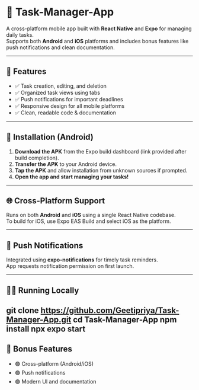 # 📱 Task-Manager-App

A cross-platform mobile app built with **React Native** and **Expo** for managing daily tasks.  
Supports both **Android** and **iOS** platforms and includes bonus features like push notifications and clean documentation.

---

## 📝 Features

- ✅ Task creation, editing, and deletion
- ✅ Organized task views using tabs
- ✅ Push notifications for important deadlines
- ✅ Responsive design for all mobile platforms
- ✅ Clean, readable code & documentation

---

## 🚀 Installation (Android)

1. **Download the APK** from the Expo build dashboard (link provided after build completion).
2. **Transfer the APK** to your Android device.
3. **Tap the APK** and allow installation from unknown sources if prompted.
4. **Open the app and start managing your tasks!**

---

## 🌐 Cross-Platform Support

Runs on both **Android** and **iOS** using a single React Native codebase.  
To build for iOS, use Expo EAS Build and select iOS as the platform.

---

## 🔔 Push Notifications

Integrated using **expo-notifications** for timely task reminders.  
App requests notification permission on first launch.

---

## 👩‍💻 Running Locally

git clone https://github.com/Geetipriya/Task-Manager-App.git
cd Task-Manager-App
npm install
npx expo start
---

## 🌟 Bonus Features

- 🟢 Cross-platform (Android/iOS)
- 🟢 Push notifications
- 🟢 Modern UI and documentation


